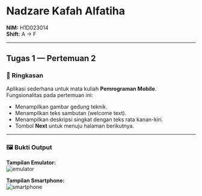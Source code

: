 # Nadzare Kafah Alfatiha  
**NIM:** H1D023014  
**Shift:** A → F  

---

## Tugas 1 — Pertemuan 2  

### 📌 Ringkasan
Aplikasi sederhana untuk mata kuliah **Pemrograman Mobile**.  
Fungsionalitas pada pertemuan ini:  
- Menampilkan gambar gedung teknik.  
- Menampilkan teks sambutan (welcome text).  
- Menampilkan deskripsi singkat dengan teks rata kanan-kiri.  
- Tombol **Next** untuk menuju halaman berikutnya.  

---

### 🖼️ Bukti Output
**Tampilan Emulator:**  
![emulator](https://github.com/user-attachments/assets/f7463664-e284-47d8-ae98-cbc8d5491154)

**Tampilan Smartphone:**  
![smartphone](https://github.com/user-attachments/assets/3578dcc6-5583-4897-b917-a41a8572655d)
